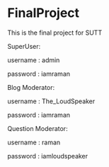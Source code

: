 # FinalProject
This is the final project for SUTT


SuperUser:

username : admin

password : iamraman


Blog Moderator:

username : The_LoudSpeaker

password : iamraman


Question Moderator:

username : raman

password : iamloudspeaker
